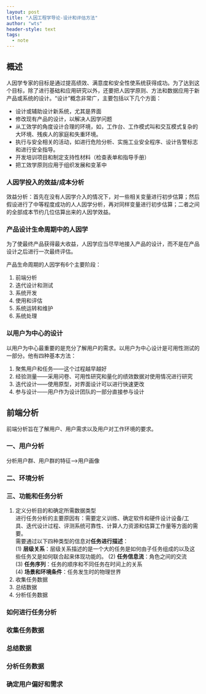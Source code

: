 ```yaml
---
layout: post
title: "人因工程学导论-设计和评估方法"
author: "wts"
header-style: text
tags:
  - note
---
```

## 概述
人因学专家的目标是通过提高绩效、满意度和安全性使系统获得成功。为了达到这个目标，除了进行基础和应用研究以外，还要把人因学原则、方法和数据应用于新产品或系统的设计。“设计”概念非常广，主要包括以下几个方面：  
* 设计或辅助设计新系统，尤其是界面
* 修改现有产品的设计，以解决人因学问题
* 从工效学的角度设计合理的环境，如，工作台、工作模式叫和交互模式复杂的大环境、残疾人的家庭和失重环境。
* 执行与安全相关的活动，如进行危险分析、实施工业安全程序、设计告警标志和进行安全指导。  
* 开发培训项目和制定支持性材料（检查表单和指导手册）  
* 把工效学原则应用于组织发展和变革中  

### **人因学投入的效益/成本分析**  
效益分析：首先在没有人因学介入的情况下，对一些相关变量进行初步估算；然后假设进行了中等程度成功的人人因学分析，再对同样变量进行初步估算；二者之间的全部成本节约几位估算出来的人因学效益。  

### **产品设计生命周期中的人因学**  
为了使最终产品获得最大收益，人因学应当尽早地接入产品的设计，而不是在产品设计之后进行一次最终评估。  

产品生命周期的人因学有6个主要阶段：  
1. 前端分析
2. 迭代设计和测试
3. 系统开发
4. 使用和评估
5. 系统运转和维护
6. 系统处理  

### **以用户为中心的设计**  
以用户为中心最重要的是充分了解用户的需求。以用户为中心设计是可用性测试的一部分。他有四种基本方法：  
1. 聚焦用户和任务——这个过程越早越好
2. 经验测量——采用问卷、可用性研究和量化的绩效数据对使用情况进行研究
3. 迭代设计——使用原型，对界面设计可以进行快速更改
4. 参与设计——用户作为设计团队的一部分直接参与设计  


## 前端分析
前端分析旨在了解用户、用户需求以及用户对工作环境的要求。  

### **一、用户分析**    
分析用户群、用户群的特征-->用户画像
### **二、环境分析**  
### **三、功能和任务分析**    
1. 定义分析目的和确定所需数据类型  
进行任务分析的主要原因有：需要定义训练、确定软件和硬件设计设备/工具、迭代设计过程、评测系统可靠性、计算人力资源和估算工作量等方面的需要。    
需要通过以下四种类型的信息对**任务进行描述**：  
(1) **层级关系**：层级关系描述的是一个大的任务是如何由子任务组成的以及这些任务又是如何联合起来体现功能的。
(2) **任务信息流**：角色之间的交流  
(3) **任务序列**：任务的顺序和不同任务在时间上的关系  
(4) **场景和环境条件**：任务发生时的物理世界
2. 收集任务数据
3. 总结数据
4. 分析任务数据
### **如何进行任务分析**  
### **收集任务数据**  
### **总结数据**
### **分析任务数据**  
### **确定用户偏好和需求**        